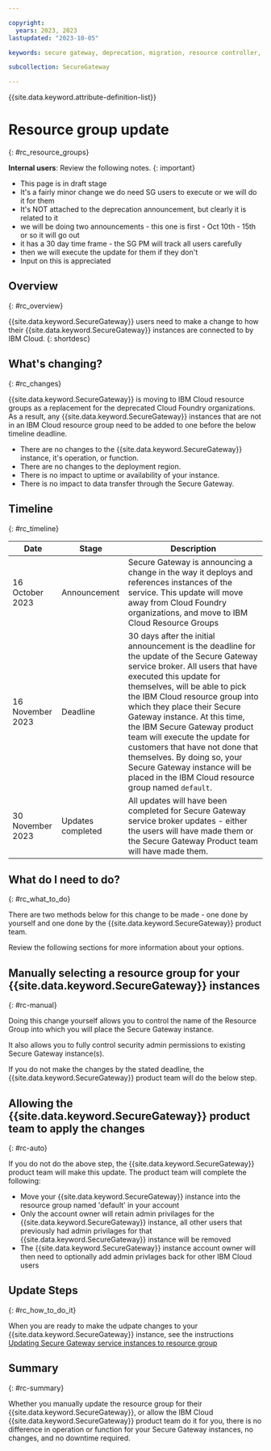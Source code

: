 ```yaml
---

copyright: 
  years: 2023, 2023
lastupdated: "2023-10-05"

keywords: secure gateway, deprecation, migration, resource controller, resource groups

subcollection: SecureGateway

---
```


{{site.data.keyword.attribute-definition-list}}


# Resource group update
{: #rc_resource_groups}




**Internal users**: Review the following notes.
{: important}

- This page is in draft stage
- It's a fairly minor change we do need SG users to execute or we will do it for them
- It's NOT attached to the deprecation announcement, but clearly it is related to it
- we will be doing two announcements - this one is first - Oct 10th - 15th or so it will go out
- it has a 30 day time frame - the SG PM will track all users carefully
- then we will execute the update for them if they don't
- Input on this is appreciated


## Overview
{: #rc_overview}

{{site.data.keyword.SecureGateway}} users need to make a change to how their {{site.data.keyword.SecureGateway}} instances are connected to by IBM Cloud.
{: shortdesc}

## What's changing?
{: #rc_changes}

{{site.data.keyword.SecureGateway}} is moving to IBM Cloud resource groups as a replacement for the deprecated Cloud Foundry organizations. As a result, any {{site.data.keyword.SecureGateway}} instances that are not in an IBM Cloud resource group need to be added to one before the below timeline deadline.

- There are no changes to the {{site.data.keyword.SecureGateway}} instance, it's operation, or function.
- There are no changes to the deployment region.
- There is no impact to uptime or availability of your instance.
- There is no impact to data transfer through the Secure Gateway.


## Timeline
{: #rc_timeline}


| Date | Stage | Description | 
| --- | --- | --- | 
| 16 October 2023 | Announcement | Secure Gateway is announcing a change in the way it deploys and references instances of the service. This update will move away from Cloud Foundry organizations, and move to IBM Cloud Resource Groups |
| 16 November 2023 | Deadline  | 30 days after the initial announcement is the deadline for the update of the Secure Gateway service broker. All users that have executed this update for themselves, will be able to pick the IBM Cloud resource group into which they place their Secure Gateway instance. At this time, the IBM Secure Gateway product team will execute the update for customers that have not done that themselves. By doing so, your Secure Gateway instance will be placed in the IBM Cloud resource group named `default`. |
| 30 November 2023 | Updates completed | All updates will have been completed for Secure Gateway service broker updates - either the users will have made them or the Secure Gateway Product team will have made them. |


## What do I need to do?
{: #rc_what_to_do}

There are two methods below for this change to be made - one done by yourself and one done by the {{site.data.keyword.SecureGateway}} product team.

Review the following sections for more information about your options.

## Manually selecting a resource group for your {{site.data.keyword.SecureGateway}} instances
{: #rc-manual}

Doing this change yourself allows you to control the name of the Resource Group into which you will place the Secure Gateway instance.

It also allows you to fully control security admin permissions to existing Secure Gateway instance(s).

If you do not make the changes by the stated deadline, the {{site.data.keyword.SecureGateway}} product team will do the below step.



## Allowing the {{site.data.keyword.SecureGateway}} product team to apply the changes
{: #rc-auto}

If you do not do the above step, the {{site.data.keyword.SecureGateway}} product team will make this update.
The product team will complete the following:

- Move your {{site.data.keyword.SecureGateway}} instance into the resource group named 'default' in your account
- Only the account owner will retain admin privilages for the {{site.data.keyword.SecureGateway}} instance, all other users that previously had admin privilages for that {{site.data.keyword.SecureGateway}} instance will be removed
- The {{site.data.keyword.SecureGateway}} instance account owner will then need to optionally add admin privlages back for other IBM Cloud users



## Update Steps
{: #rc_how_to_do_it}

When you are ready to make the udpate changes to your {{site.data.keyword.SecureGateway}} instance, see the instructions [Updating Secure Gateway service instances to resource group](/docs/SecureGateway?topic=SecureGateway-rc-update)


## Summary
{: #rc-summary}

Whether you manually update the resource group for their {{site.data.keyword.SecureGateway}}, or allow the IBM Cloud {{site.data.keyword.SecureGateway}} product team do it for you, there is no difference in operation or function for your Secure Gateway instances, no changes, and no downtime required.